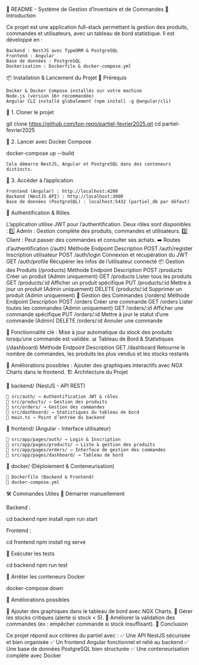 🚀 README - Système de Gestion d’Inventaire et de Commandes
📌 Introduction

Ce projet est une application full-stack permettant la gestion des produits, commandes et utilisateurs, avec un tableau de bord statistique. Il est développé en :

    Backend : NestJS avec TypeORM & PostgreSQL
    Frontend : Angular
    Base de données : PostgreSQL
    Dockerisation : Dockerfile & docker-compose.yml

📦 Installation & Lancement du Projet
🔹 Prérequis

    Docker & Docker Compose installés sur votre machine
    Node.js (version 16+ recommandée)
    Angular CLI installé globalement (npm install -g @angular/cli)

🔹 1. Cloner le projet

git clone https://github.com/ton-repo/partiel-fevrier2025.git
cd partiel-fevrier2025

🔹 2. Lancer avec Docker Compose

docker-compose up --build

    Cela démarre NestJS, Angular et PostgreSQL dans des conteneurs distincts.

🔹 3. Accéder à l’application

    Frontend (Angular) : http://localhost:4200
    Backend (NestJS API) : http://localhost:3000
    Base de données (PostgreSQL) : localhost:5432 (partiel_db par défaut)

🔐 Authentification & Rôles

L’application utilise JWT pour l’authentification.
Deux rôles sont disponibles :
1️⃣ Admin : Gestion complète des produits, commandes et utilisateurs.
2️⃣ Client : Peut passer des commandes et consulter ses achats.
➡️ Routes d’authentification (/auth)
Méthode	Endpoint	Description
POST	/auth/register	Inscription utilisateur
POST	/auth/login	Connexion et récupération du JWT
GET	/auth/profile	Récupérer les infos de l’utilisateur connecté
📦 Gestion des Produits (/products)
Méthode	Endpoint	Description
POST	/products	Créer un produit (Admin uniquement)
GET	/products	Lister tous les produits
GET	/products/:id	Afficher un produit spécifique
PUT	/products/:id	Mettre à jour un produit (Admin uniquement)
DELETE	/products/:id	Supprimer un produit (Admin uniquement)
🛒 Gestion des Commandes (/orders)
Méthode	Endpoint	Description
POST	/orders	Créer une commande
GET	/orders	Lister toutes les commandes (Admin uniquement)
GET	/orders/:id	Afficher une commande spécifique
PUT	/orders/:id	Mettre à jour le statut d’une commande (Admin)
DELETE	/orders/:id	Annuler une commande

🎯 Fonctionnalité clé : Mise à jour automatique du stock des produits lorsqu’une commande est validée.
📊 Tableau de Bord & Statistiques (/dashboard)
Méthode	Endpoint	Description
GET	/dashboard	Retourne le nombre de commandes, les produits les plus vendus et les stocks restants

📌 Améliorations possibles : Ajouter des graphiques interactifs avec NGX Charts dans le frontend.
🏗 Architecture du Projet

📂 backend/ (NestJS - API REST)

    📁 src/auth/ → Authentification JWT & rôles
    📁 src/products/ → Gestion des produits
    📁 src/orders/ → Gestion des commandes
    📁 src/dashboard/ → Statistiques du tableau de bord
    📄 main.ts → Point d’entrée du backend

📂 frontend/ (Angular - Interface utilisateur)

    📁 src/app/pages/auth/ → Login & Inscription
    📁 src/app/pages/products/ → Liste & gestion des produits
    📁 src/app/pages/orders/ → Interface de gestion des commandes
    📁 src/app/pages/dashboard/ → Tableau de bord

📂 docker/ (Déploiement & Conteneurisation)

    🐳 Dockerfile (Backend & Frontend)
    🐳 docker-compose.yml

🛠 Commandes Utiles
🔹 Démarrer manuellement

Backend :

cd backend
npm install
npm run start

Frontend :

cd frontend
npm install
ng serve

🔹 Exécuter les tests

cd backend
npm run test

🔹 Arrêter les conteneurs Docker

docker-compose down

🚀 Améliorations possibles

📌 Ajouter des graphiques dans le tableau de bord avec NGX Charts.
📌 Gérer les stocks critiques (alerte si stock < 5).
📌 Améliorer la validation des commandes (ex : empêcher commande si stock insuffisant).
📜 Conclusion

Ce projet répond aux critères du partiel avec :
✅ Une API NestJS sécurisée et bien organisée
✅ Un frontend Angular fonctionnel et relié au backend
✅ Une base de données PostgreSQL bien structurée
✅ Une conteneurisation complète avec Docker
